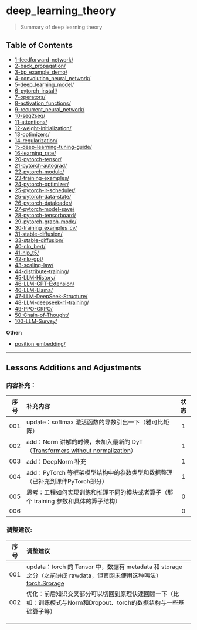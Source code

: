 # deep_learning_theory
> Summary of deep learning theory

## Table of Contents

- [1-feedforward_network/](./1-feedforward_network/)
- [2-back_propagation/](./2-back_propagation/)
- [3-bp_example_demo/](./3-bp_example_demo/)
- [4-convolution_neural_network/](./4-convolution_neural_network/)
- [5-deep_learning_model/](./5-deep_learning_model/)
- [6-pytorch_install/](./6-pytorch_install/)
- [7-operators/](./7-operators/)
- [8-activation_functions/](./8-activation_functions/)
- [9-recurrent_neural_network/](./9-recurrent_neural_network/)
- [10-seq2seq/](./10-seq2seq/)
- [11-attentions/](./11-attentions/)
- [12-weight-initialization/](./12-weight-initialization/)
- [13-optimizers/](./13-optimizers/)
- [14-regularization/](./14-regularization/)
- [15-deep-learning-tuning-guide/](./15-deep-learning-tuning-guide/)
- [16-learning_rate/](./16-learning_rate/)
- [20-pytorch-tensor/](./20-pytorch-tensor/)
- [21-pytorch-autograd/](./21-pytorch-autograd/)
- [22-pytorch-module/](./22-pytorch-module/)
- [23-training-examples/](./23-training-examples/)
- [24-pytorch-optimizer/](./24-pytorch-optimizer/)
- [25-pytorch-lr-scheduler/](./25-pytorch-lr-scheduler/)
- [25-pytorch-data-state/](./25-pytorch-data-state/)
- [26-pytorch-dataloader/](./26-pytorch-dataloader/)
- [27-pytorch-model-save/](./27-pytorch-model-save/)
- [28-pytorch-tensorboard/](./28-pytorch-tensorboard/)
- [29-pytorch-graph-mode/](./29-pytorch-graph-mode/)
- [30-training_examples_cv/](./30-training_examples_cv/)
- [31-stable-diffusion/](./31-stable-diffusion/)
- [33-stable-diffusion/](./33-stable-diffusion/)
- [40-nlp_bert/](./40-nlp_bert/)
- [41-nlp_t5/](./41-nlp_t5/)
- [42-nlp-gpt/](./42-nlp-gpt/)
- [43-scaling-law/](./43-scaling-law/)
- [44-distribute-training/](./44-distribute-training/)
- [45-LLM-History/](./45-LLM-History/)
- [46-LLM-GPT-Extension/](./46-LLM-GPT-Extension/)
- [46-LLM-Llama/](./46-LLM-Llama/)
- [47-LLM-DeepSeek-Structure/](./47-LLM-DeepSeek-Structure/)
- [48-LLM-deepseek-r1-training/](./48-LLM-deepseek-r1-training/)
- [49-PPO-GRPO/](./49-PPO-GRPO/)
- [50-Chain-of-Thought/](./50-Chain-of-Thought/)
- [100-LLM-Survey/](./100-LLM-Survey/)

**Other:**

- [position_embedding/](./position_embedding/)



---



## Lessons Additions and Adjustments

### 内容补充：

| 序号 | 补充内容                                                     | 状态 |
| :--: | :----------------------------------------------------------- | :--: |
| 001  | update：softmax 激活函数的导数引出一下（雅可比矩阵）         |  1   |
| 002  | add：Norm 讲解的时候，未加入最新的 DyT（[Transformers without normalization](https://yiyibooks.cn/arxiv/2503.10622v1/index.html)） |  1   |
| 003  | add：DeepNorm 补充                                           |  1   |
| 004  | add：PyTorch 等框架模型结构中的参数类型和数据整理（已补充到课件PyTorch部分） |  1   |
| 005  | 思考：工程如何实现训练和推理不同的模块或者算子（那个 training 参数和具体的算子结构） |  0   |
| 006  |                                                              |  0   |



### 调整建议:

| 序号 | 调整建议                                                     |
| :--: | :----------------------------------------------------------- |
| 001  | updata：torch 的 Tensor 中，数据有 metadata 和 storage 之分（之前讲成 rawdata，但官网未使用这种叫法） [torch.Srorage](https://pytorch.org/docs/stable/storage.html) |
| 002  | 优化：前后知识交叉部分可以切回到原理快速回顾一下（比如：训练模式与Norm和Dropout、torch的数据结构与一些基础算子等） |
|      |                                                              |
|      |                                                              |
|      |                                                              |

